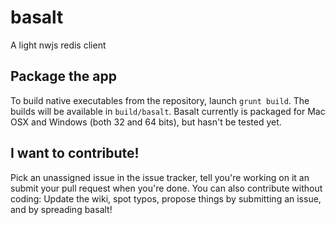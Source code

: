# basalt
A light nwjs redis client

## Package the app
To build native executables from the repository, launch `grunt build`. The builds will be available in `build/basalt`.
Basalt currently is packaged for Mac OSX and Windows (both 32 and 64 bits), but hasn't be tested yet.

## I want to contribute!
Pick an unassigned issue in the issue tracker, tell you're working on it an submit your pull request when you're done.
You can also contribute without coding: Update the wiki, spot typos, propose things by submitting an issue, and by spreading basalt!
